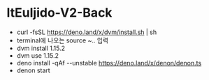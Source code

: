 # ItEuljido-V2-Back

- curl -fsSL https://deno.land/x/dvm/install.sh | sh
- terminal에 나오는 source ~.. 입력
- dvm install 1.15.2
- dvm use 1.15.2
- deno install -qAf --unstable https://deno.land/x/denon/denon.ts
- denon start
